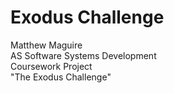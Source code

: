 Exodus Challenge
================
Matthew Maguire  
AS Software Systems Development  
Coursework Project  
"The Exodus Challenge"
